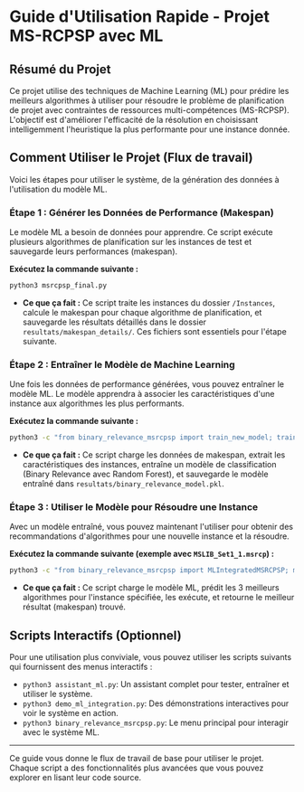 # Guide d'Utilisation Rapide - Projet MS-RCPSP avec ML

## Résumé du Projet

Ce projet utilise des techniques de Machine Learning (ML) pour prédire les meilleurs algorithmes à utiliser pour résoudre le problème de planification de projet avec contraintes de ressources multi-compétences (MS-RCPSP). L'objectif est d'améliorer l'efficacité de la résolution en choisissant intelligemment l'heuristique la plus performante pour une instance donnée.

## Comment Utiliser le Projet (Flux de travail)

Voici les étapes pour utiliser le système, de la génération des données à l'utilisation du modèle ML.

### Étape 1 : Générer les Données de Performance (Makespan)

Le modèle ML a besoin de données pour apprendre. Ce script exécute plusieurs algorithmes de planification sur les instances de test et sauvegarde leurs performances (makespan).

**Exécutez la commande suivante :**
```bash
python3 msrcpsp_final.py
```
- **Ce que ça fait :** Ce script traite les instances du dossier `/Instances`, calcule le makespan pour chaque algorithme de planification, et sauvegarde les résultats détaillés dans le dossier `resultats/makespan_details/`. Ces fichiers sont essentiels pour l'étape suivante.

### Étape 2 : Entraîner le Modèle de Machine Learning

Une fois les données de performance générées, vous pouvez entraîner le modèle ML. Le modèle apprendra à associer les caractéristiques d'une instance aux algorithmes les plus performants.

**Exécutez la commande suivante :**
```bash
python3 -c "from binary_relevance_msrcpsp import train_new_model; train_new_model()"
```
- **Ce que ça fait :** Ce script charge les données de makespan, extrait les caractéristiques des instances, entraîne un modèle de classification (Binary Relevance avec Random Forest), et sauvegarde le modèle entraîné dans `resultats/binary_relevance_model.pkl`.

### Étape 3 : Utiliser le Modèle pour Résoudre une Instance

Avec un modèle entraîné, vous pouvez maintenant l'utiliser pour obtenir des recommandations d'algorithmes pour une nouvelle instance et la résoudre.

**Exécutez la commande suivante (exemple avec `MSLIB_Set1_1.msrcp`) :**
```bash
python3 -c "from binary_relevance_msrcpsp import MLIntegratedMSRCPSP; ml_system = MLIntegratedMSRCPSP('./resultats/binary_relevance_model.pkl'); result = ml_system.solve_with_ml_guidance('Instances/MSLIB_Set1_1.msrcp'); print(result)"
```
- **Ce que ça fait :** Ce script charge le modèle ML, prédit les 3 meilleurs algorithmes pour l'instance spécifiée, les exécute, et retourne le meilleur résultat (makespan) trouvé.

## Scripts Interactifs (Optionnel)

Pour une utilisation plus conviviale, vous pouvez utiliser les scripts suivants qui fournissent des menus interactifs :

- `python3 assistant_ml.py`: Un assistant complet pour tester, entraîner et utiliser le système.
- `python3 demo_ml_integration.py`: Des démonstrations interactives pour voir le système en action.
- `python3 binary_relevance_msrcpsp.py`: Le menu principal pour interagir avec le système ML.

---
Ce guide vous donne le flux de travail de base pour utiliser le projet. Chaque script a des fonctionnalités plus avancées que vous pouvez explorer en lisant leur code source.
